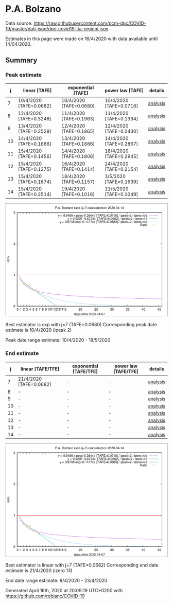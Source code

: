 # P.A. Bolzano


Data source: https://raw.githubusercontent.com/pcm-dpc/COVID-19/master/dati-json/dpc-covid19-ita-regioni.json

Estimates in this page were made on 16/4/2020 with data available until 14/04/2020.


## Summary 

### Peak estimate 
|j|linear [TAFE]|exponential [TAFE]|power law [TAFE]|details|
|---|----|-----------|---------|-------|
|7|10/4/2020 [TAFE=0.0682]|10/4/2020 [TAFE=0.0680]|10/4/2020 [TAFE=0.0716]|[analysis](COVID-19_p.a._bolzano_j7_2020-04-14.md)|
|8|12/4/2020 [TAFE=0.3248]|11/4/2020 [TAFE=0.1963]|11/4/2020 [TAFE=0.1394]|[analysis](COVID-19_p.a._bolzano_j8_2020-04-14.md)|
|9|13/4/2020 [TAFE=0.2529]|12/4/2020 [TAFE=0.1865]|12/4/2020 [TAFE=0.2430]|[analysis](COVID-19_p.a._bolzano_j9_2020-04-14.md)|
|10|14/4/2020 [TAFE=0.1886]|13/4/2020 [TAFE=0.1886]|14/4/2020 [TAFE=0.2867]|[analysis](COVID-19_p.a._bolzano_j10_2020-04-14.md)|
|11|15/4/2020 [TAFE=0.1456]|14/4/2020 [TAFE=0.1806]|18/4/2020 [TAFE=0.2945]|[analysis](COVID-19_p.a._bolzano_j11_2020-04-14.md)|
|12|15/4/2020 [TAFE=0.1275]|16/4/2020 [TAFE=0.1414]|24/4/2020 [TAFE=0.2154]|[analysis](COVID-19_p.a._bolzano_j12_2020-04-14.md)|
|13|15/4/2020 [TAFE=0.1674]|18/4/2020 [TAFE=0.1157]|3/5/2020 [TAFE=0.1639]|[analysis](COVID-19_p.a._bolzano_j13_2020-04-14.md)|
|14|15/4/2020 [TAFE=0.2514]|19/4/2020 [TAFE=0.1016]|11/5/2020 [TAFE=0.1049]|[analysis](COVID-19_p.a._bolzano_j14_2020-04-14.md)|

![best peak estimate](COVID-19_p.a._bolzano_j7_2020-04-14.png)

Best estimator is exp with j=7 (TAFE=0.0680)
Corresponding peak date estimate is 10/4/2020 (ipeak 2)


Peak date range estimate: 10/4/2020 - 18/5/2020

### End estimate 
|j|linear [TAFE/TFE]|exponential [TAFE/TFE]|power law [TAFE/TFE]|details|
|---|----|-----------|---------|-------|
|7|21/4/2020 [TAFE=0.0682]|-|-|[analysis](COVID-19_p.a._bolzano_j7_2020-04-14.md)|
|8|-|-|-|[analysis](COVID-19_p.a._bolzano_j8_2020-04-14.md)|
|9|-|-|-|[analysis](COVID-19_p.a._bolzano_j9_2020-04-14.md)|
|10|-|-|-|[analysis](COVID-19_p.a._bolzano_j10_2020-04-14.md)|
|11|-|-|-|[analysis](COVID-19_p.a._bolzano_j11_2020-04-14.md)|
|12|-|-|-|[analysis](COVID-19_p.a._bolzano_j12_2020-04-14.md)|
|13|-|-|-|[analysis](COVID-19_p.a._bolzano_j13_2020-04-14.md)|
|14|-|-|-|[analysis](COVID-19_p.a._bolzano_j14_2020-04-14.md)|

![best zero estimate](COVID-19_p.a._bolzano_j7_2020-04-14.png)

Best estimator is linear with j=7 (TAFE=0.0682)
Corresponding end date estimate is 21/4/2020 (izero 13)


End date range estimate: 8/4/2020 - 23/4/2020

Generated April 16th, 2020 at 20:09:19 UTC+0200 with https://github.com/robianc/COVID-19
